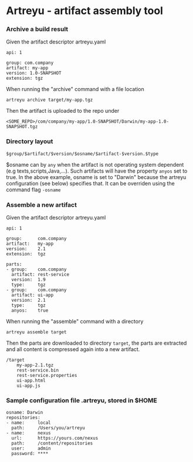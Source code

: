 # Artreyu - artifact assembly tool

### Archive a build result

Given the artifact descriptor artreyu.yaml

	api: 1
	
	group: com.company
	artifact: my-app
	version: 1.0-SNAPSHOT
	extension: tgz
	
When running the "archive" command with a file location
	
	artreyu archive target/my-app.tgz	

Then the artifact is uploaded to the repo under

	<SOME_REPO>/com/company/my-app/1.0-SNAPSHOT/Darwin/my-app-1.0-SNAPSHOT.tgz	

### Directory layout

	$group/$artifact/$version/$osname/$artifact-$version.$type


$osname can by `any` when the artifact is not operating system dependent (e.g texts,scripts,Java,...). Such artifacts will have the property `anyos` set to true. In the above example, osname is set to "Darwin" because the artreyu configuration (see below) specifies that. It can be overriden using the command flag `-osname`

### Assemble a new artifact

Given the artifact descriptor artreyu.yaml

	api: 1
	
	group: 		com.company
	artifact: 	my-app
	version: 	2.1
	extension: 	tgz
	
	parts:
	- group: 	com.company
	  artifact:	rest-service
	  version: 	1.9
	  type: 	tgz
	- group: 	com.company
	  artifact: ui-app
	  version: 	2.1
	  type:		tgz
	  anyos:    true

When running the "assemble" command with a directory

	artreyu assemble target
	
Then the parts are downloaded to directory `target`, the parts are extracted and all content is compressed again into a new artifact.

	/target
		my-app-2.1.tgz
		rest-service.bin
		rest-service.properties
		ui-app.html
		ui-app.js
	
### Sample configuration file .artreyu, stored in $HOME

	osname:	Darwin
	repositories:
	- name:		local
	  path:     /Users/you/artreyu	
	- name:		nexus
	  url:		https://yours.com/nexus
	  path:     /content/repositories
	  user: 	admin
	  password:	****  	  